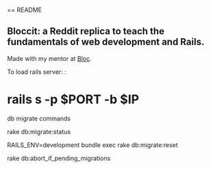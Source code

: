 == README

## Bloccit: a Reddit replica to teach the fundamentals of web development and Rails.

Made with my mentor at [Bloc](http://bloc.io).

To load rails server: :
# rails s -p $PORT -b $IP

db migrate commands

rake db:migrate:status

RAILS_ENV=development bundle exec rake db:migrate:reset

rake db:abort_if_pending_migrations                              